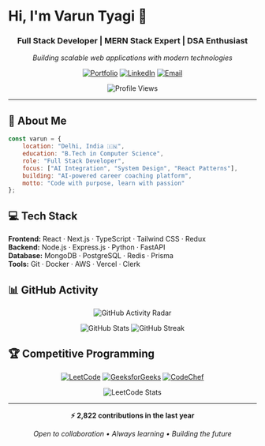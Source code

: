 # Hi, I'm Varun Tyagi 👋

<div align="center">

### Full Stack Developer | MERN Stack Expert | DSA Enthusiast

*Building scalable web applications with modern technologies*

[![Portfolio](https://img.shields.io/badge/Portfolio-Visit-00D4FF?style=flat-square&logo=google-chrome&logoColor=white)](https://portfolio-seven-xi-62.vercel.app/)
[![LinkedIn](https://img.shields.io/badge/LinkedIn-Connect-0077B5?style=flat-square&logo=linkedin&logoColor=white)](https://linkedin.com/in/varuntyagi09)
[![Email](https://img.shields.io/badge/Email-Contact-D14836?style=flat-square&logo=gmail&logoColor=white)](mailto:varuntyagi0099@gmail.com)

![Profile Views](https://komarev.com/ghpvc/?username=varuntyagii&color=blueviolet&style=flat-square)

</div>

---

## 🚀 About Me

```javascript
const varun = {
    location: "Delhi, India 🇮🇳",
    education: "B.Tech in Computer Science",
    role: "Full Stack Developer",
    focus: ["AI Integration", "System Design", "React Patterns"],
    building: "AI-powered career coaching platform",
    motto: "Code with purpose, learn with passion"
};
```

## 💻 Tech Stack

**Frontend:** React · Next.js · TypeScript · Tailwind CSS · Redux  
**Backend:** Node.js · Express.js · Python · FastAPI  
**Database:** MongoDB · PostgreSQL · Redis · Prisma  
**Tools:** Git · Docker · AWS · Vercel · Clerk

## 📊 GitHub Activity

<div align="center">

![GitHub Activity Radar](assets/images/github_radar_chart.png)

<img src="https://github-readme-stats.vercel.app/api?username=varuntyagii&show_icons=true&theme=tokyonight&hide_border=true&count_private=true" alt="GitHub Stats" />

<img src="https://github-readme-streak-stats.herokuapp.com/?user=varuntyagii&theme=tokyonight&hide_border=true" alt="GitHub Streak" />

</div>

## 🏆 Competitive Programming

<div align="center">

[![LeetCode](https://img.shields.io/badge/LeetCode-500+-FFA116?style=flat-square&logo=leetcode&logoColor=black)](https://leetcode.com/u/varun_tyagi/)
[![GeeksforGeeks](https://img.shields.io/badge/GFG-300+-0F9D58?style=flat-square&logo=geeksforgeeks&logoColor=white)](https://www.geeksforgeeks.org/user/varuntyagii/)
[![CodeChef](https://img.shields.io/badge/CodeChef-3★-5B4638?style=flat-square&logo=codechef&logoColor=white)](https://www.codechef.com/users/varun_tyagi009)

![LeetCode Stats](https://leetcard.jacoblin.cool/varun_tyagi?theme=dark&font=Karma)

</div>

---

<div align="center">

**⚡ 2,822 contributions in the last year**

*Open to collaboration • Always learning • Building the future*

</div>
